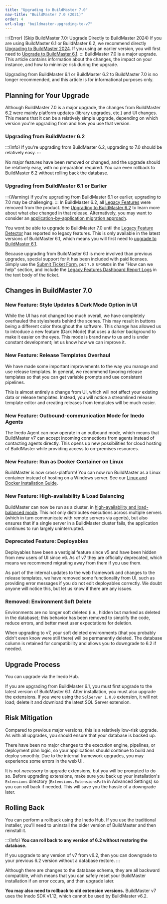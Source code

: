```yaml
---
title: "Upgrading to BuildMaster 7.0"
nav-title: "BuildMaster 7.0 (2021)"
order: 4
url-slug: "buildmaster-upgrading-to-v7"
---
```


:::(Error) (Skip BuildMaster 7.0: Upgrade Directly to BuildMaster 2024)
If you are using BuildMaster 6.1 or BuildMaster 6.2, we recommend directly [Upgrading to BuildMaster 2024](/docs/buildmaster-upgrade-2024). If you using an earlier version, you will first need to [Upgrade to BuildMaster 6.1](/docs/buildmaster-upgrading-to-6-1).
:::
BuildMaster 7.0 is a major upgrade. This article contains information about the changes, the impact on your instance, and how to minimize risk during the upgrade.

Upgrading from BuildMaster 6.1 or BuildMaster 6.2 to BuildMaster 7.0 is no longer recommended, and this article is for informational purposes only.

## Planning for Your Upgrade

Although BuildMaster 7.0 is a major upgrade, the changes from BuildMaster 6.2 were mainly platform updates (library upgrades, etc.) and UI changes. This means that it can be a relatively simple upgrade, depending on which version you're upgrading from and how you use that version.
  
### Upgrading from BuildMaster 6.2
:::(Info)
If you're upgrading from BuildMaster 6.2, upgrading to 7.0 should be relatively easy.
:::

No major features have been removed or changed, and the upgrade should be relatively easy, with no preparation required. You can even rollback to BuildMaster 6.2 without rolling back the database.

### Upgrading from BuildMaster 6.1 or Earlier
:::(Warning)
If you're upgrading from BuildMaster 6.1 or earlier, upgrading to 7.0 may be challenging.
:::
In BuildMaster 6.2, all [Legacy Features](/docs/buildmaster/installation-maintenance/buildmaster-legacy/buildmaster-legacy-features) were removed from the product. See [Upgrading to BuildMaster 6.2](/docs/buildmaster-upgrading-to-6-2) to learn more about what else changed in that release. Alternatively, you may want to consider an [application-by-application migration approach](/docs/buildmaster/installation-maintenance/buildmaster-migrating-instance-to-new-server#migrating-applicationbyapplication).

You wont be able to upgrade to BuildMaster 7.0 until the [Legacy Feature Detector](/docs/buildmaster/installation-maintenance/buildmaster-legacy/buildmaster-legacy-features#legacy-feature-detector) has reported no legacy features. This is only available in the latest versions of BuildMaster 6.1, which means you will first need to [upgrade to BuildMaster 6.1](/docs/buildmaster-upgrading-to-6-1).

Because upgrading from BuildMaster 6.1 is more involved than previous upgrades, special support for it has been included with paid licenses. Simply use the [Submit Ticket Form](https://my.inedo.com/tickets/new), put `7.0 UPGRADE` in the "How can we help" section, and include the [Legacy Features Dashboard Report Logs](/docs/buildmaster/installation-maintenance/buildmaster-legacy/buildmaster-legacy-features#legacy-feature-detector) in the text body of the ticket.

## Changes in BuildMaster 7.0

### New Feature: Style Updates & Dark Mode Option in UI

While the UI has not changed too much overall, we have completely overhauled the stylesheets behind the scenes. This may result in buttons being a different color throughout the software. This change has allowed us to introduce a new feature (Dark Mode) that uses a darker background to make it easier on the eyes. This mode is brand new to us and is under constant development; let us know how we can improve it.

### New Feature: Release Templates Overhaul

We have made some important improvements to the way you manage and use release templates. In general, we recommend favoring release templates so that you can get variable prompts and use consistent pipelines.

This is almost entirely a change from UI, which will not affect your existing data or release templates. Instead, you will notice a streamlined release template editor and creating releases from templates will be much easier.

### New Feature: Outbound-communication Mode for Inedo Agents

The Inedo Agent can now operate in an outbound mode, which means that BuildMaster v7 can accept incoming connections from agents instead of contacting agents directly. This opens up new possibilities for cloud hosting of BuildMaster while providing access to on-premises resources.

### New Feature: Run as Docker Container on Linux

BuildMaster is now cross-platform! You can now run BuildMaster as a Linux container instead of hosting on a Windows server. See our [Linux and Docker Installation Guide](/docs/installation/linux/docker-guide).

### New Feature: High-availability & Load Balancing

BuildMaster can now be run as a cluster, in [high-availability and load-balanced mode](/docs/installation/high-availability-load-balancing/high-availability-load-balancing). This not only distributes executions across multiple servers (which in turn communicate with remote servers via agents), but also ensures that if a single server in a BuildMaster cluster fails, the application continues to run largely uninterrupted.

### Deprecated Feature: Deployables

Deployables have been a vestigial feature since v5 and have been hidden from new users of UI since v6. As of v7 they are officially deprecated, which means we recommend migrating away from them if you use them.

As part of the internal updates to the web framework and changes to the release templates, we have removed some functionality from UI, such as providing error messages if you do not edit deployables correctly. We doubt anyone will notice this, but let us know if there are any issues.

### Removed: Environment Soft Delete

Environments are no longer soft deleted (i.e., hidden but marked as deleted in the database); this behavior has been removed to simplify the code, reduce errors, and better meet user expectations for deletion.

When upgrading to v7, your soft deleted environments (that you probably didn't even know were still there) will be permanently deleted. The database column is retained for compatibility and allows you to downgrade to 6.2 if needed.

## Upgrade Process

You can upgrade via the Inedo Hub.

If you are upgrading from BuildMaster 6.1, you must first upgrade to the latest version of BuildMaster 6.1. After installation, you must also upgrade the extensions. If you were using the `SqlServer 1.0.0` extension, it will not load; delete it and download the latest SQL Server extension.

## Risk Mitigation

Compared to previous major versions, this is a relatively low-risk upgrade. As with all upgrades, you should ensure that your database is backed up.

There have been no major changes to the execution engine, pipelines, or deployment plan logic, so your applications should continue to build and deploy smoothly. Due to the internal framework upgrades, you may experience some errors in the web UI.

It is not _necessary_ to upgrade extensions, but you will be prompted to do so. Before upgrading extensions, make sure you back up your installation's `Extensions` directory (`Extensions.ExtensionsPath` in Advanced Settings) so you can roll back if needed. This will save you the hassle of a downgrade later.

## Rolling Back

You can perform a rollback using the Inedo Hub. If you use the traditional installer, you'll need to uninstall the older version of BuildMaster and then reinstall it.

:::(Info)
**You can roll back to any version of 6.2 without restoring the database.**

If you upgrade to any version of v7 from v6.2, then you can downgrade to your previous 6.2 version without a database restore.
:::

Although there are changes to the database schema, they are all backward compatible, which means that you can safely reset your BuildMaster installation if an error occurs, and then upgrade later.

**You may also need to rollback to old extension versions.** BuildMaster v7 uses the Inedo SDK v1.12, which cannot be used by BuildMaster v6.2.